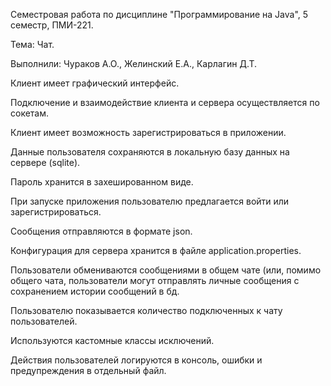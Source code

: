 Семестровая работа по дисциплине "Программирование на Java", 5 семестр, ПМИ-221.

Тема: Чат.

Выполнили: Чураков А.О., Желинский Е.А., Карлагин Д.Т.

Клиент имеет графический интерфейс.

Подключение и взаимодействие клиента и сервера осуществляется по сокетам.

Клиент имеет возможность зарегистрироваться в приложении. 

Данные пользователя сохраняются в локальную базу данных на сервере (sqlite).

Пароль хранится в захешированном виде.

При запуске приложения пользователю предлагается войти или зарегистрироваться.

Сообщения отправляются в формате json.

Конфигурация для сервера хранится в файле application.properties.

Пользователи обмениваются сообщениями в общем чате (или, помимо общего чата, пользователи могут отправлять личные сообщения с сохранением истории сообщений в бд. 

Пользователю показывается количество подключенных к чату пользователей.

Используются кастомные классы исключений.

Действия пользователей логируются в консоль, ошибки и предупреждения в отдельный файл.
